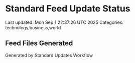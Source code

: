 # Standard Feed Update Status
Last updated: Mon Sep  1 22:37:26 UTC 2025
Categories: technology,business,world

## Feed Files Generated

Generated by Standard Updates Workflow
